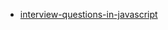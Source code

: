 - [interview-questions-in-javascript](https://github.com/kennymkchan/interview-questions-in-javascript)
